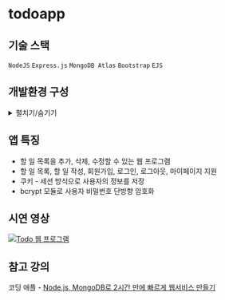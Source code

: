 ﻿# todoapp

## 기술 스택

`NodeJS` `Express.js` `MongoDB Atlas` `Bootstrap` `EJS`

## 개발환경 구성

<details>
<summary> 펼치기/숨기기 </summary>

- [Node.js](https://nodejs.org/ko/)
- Express
  ```bash
  npm init
  npm i express
  ```
- [ES 모듈 사용 가능하게 하기](https://www.daleseo.com/js-node-es-modules/)

```js
// package.json 최상위에 코드 추가
"type": "module"
```

- Nodeman (파일 변경 감지)

  ```bash
  sudo npm i -g nodemon
  nodemon server.js
  ```

- [Bootstrap 4.6](https://getbootstrap.com/)

- bodyparser (Request body parser)

  ```bash
  npm i body-parser
  ```

- MongoDB
- https://cloud.mongodb.com/ 에서 클러스터 생성 > Database Access, Network Access 설정, URL 복사
  ```bash
  npm i mongodb
  ```
- Clusters > Connect > Connect your Application 선택 > code 복사 > 프로젝트에 붙여넣기
- Clusters > Collection 추가

- [.env 이용하여 환경 변수 설정](https://medium.com/@megastar98/using-environment-variables-in-your-node-project-66f284cd9fe6)

  ```bash
  npm i dotenv
  ```

- EJS(html view engine)
  ```bash
  npm i ejs
  ```
- html에서 지원하지 않는 PUT, DELETE 요청을 받을 수 있도록 모듈

  ```bash
  npm i method-override
  ```

  - server.js에 다음 코드 추가

  ```js
  import methodOverride from 'method-override';
  app.use(methodOverride('_method'));
  ```

- 로그인 인증 관련 모듈

  ```bash
  npm i passport passport-local express-session bcrypt
  ```

    </details>

## 앱 특징

- 할 일 목록을 추가, 삭제, 수정할 수 있는 웹 프로그램
- 할 일 목록, 할 일 작성, 회원가입, 로그인, 로그아웃, 마이페이지 지원
- 쿠키 - 세션 방식으로 사용자의 정보를 저장
- bcrypt 모듈로 사용자 비밀번호 단방향 암호화

## 시연 영상

[![Todo 웹 프로그램](http://img.youtube.com/vi/j_P-DA7nNMg/0.jpg)](https://youtu.be/j_P-DA7nNMg 'Todo 웹 프로그램')

## 참고 강의

코딩 애플 - [Node.js, MongoDB로 2시간 만에 빠르게 웹서비스 만들기](https://online.codingapple.com/course/node-express-mongodb-server/)
